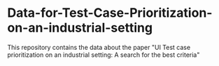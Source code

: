 # Data-for-Test-Case-Prioritization-on-an-industrial-setting
This repository contains the data about the paper "UI Test case prioritization on an industrial setting: A search for the best criteria"
